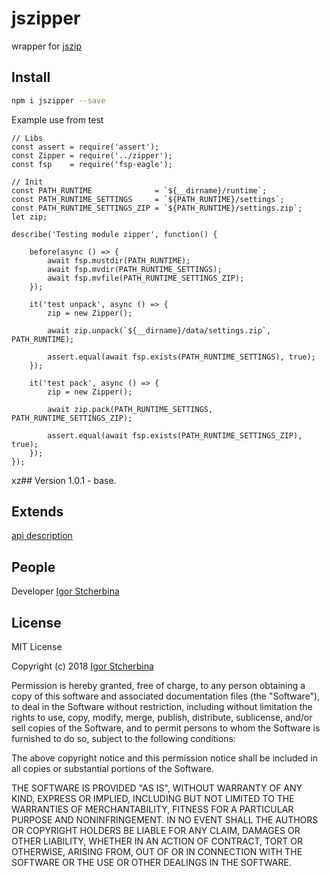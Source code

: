 # jszipper
wrapper for [jszip](https://stuk.github.io/jszip/)

## Install
```bash
npm i jszipper --save
```

Example use from test

```node
// Libs
const assert = require('assert');
const Zipper = require('../zipper');
const fsp    = require('fsp-eagle');

// Init
const PATH_RUNTIME              = `${__dirname}/runtime`;
const PATH_RUNTIME_SETTINGS     = `${PATH_RUNTIME}/settings`;
const PATH_RUNTIME_SETTINGS_ZIP = `${PATH_RUNTIME}/settings.zip`;
let zip;

describe('Testing module zipper', function() {

	before(async () => {
		await fsp.mustdir(PATH_RUNTIME);
		await fsp.mvdir(PATH_RUNTIME_SETTINGS);
		await fsp.mvfile(PATH_RUNTIME_SETTINGS_ZIP);
	});

	it('test unpack', async () => {
		zip = new Zipper();

		await zip.unpack(`${__dirname}/data/settings.zip`, PATH_RUNTIME);

		assert.equal(await fsp.exists(PATH_RUNTIME_SETTINGS), true);
	});

	it('test pack', async () => {
		zip = new Zipper();

		await zip.pack(PATH_RUNTIME_SETTINGS, PATH_RUNTIME_SETTINGS_ZIP);

		assert.equal(await fsp.exists(PATH_RUNTIME_SETTINGS_ZIP), true);
	});
});

```
xz## Version
1.0.1 - base.

## Extends
[api description](https://github.com/eagle7410/fsp-eagle/blob/master/api-doc.md)

## People
Developer [Igor Stcherbina](https://github.com/eagle7410)

## License

MIT License

Copyright (c) 2018 [Igor Stcherbina](https://github.com/eagle7410)

Permission is hereby granted, free of charge, to any person obtaining a copy
of this software and associated documentation files (the "Software"), to deal
in the Software without restriction, including without limitation the rights
to use, copy, modify, merge, publish, distribute, sublicense, and/or sell
copies of the Software, and to permit persons to whom the Software is
furnished to do so, subject to the following conditions:

The above copyright notice and this permission notice shall be included in all
copies or substantial portions of the Software.

THE SOFTWARE IS PROVIDED "AS IS", WITHOUT WARRANTY OF ANY KIND, EXPRESS OR
IMPLIED, INCLUDING BUT NOT LIMITED TO THE WARRANTIES OF MERCHANTABILITY,
FITNESS FOR A PARTICULAR PURPOSE AND NONINFRINGEMENT. IN NO EVENT SHALL THE
AUTHORS OR COPYRIGHT HOLDERS BE LIABLE FOR ANY CLAIM, DAMAGES OR OTHER
LIABILITY, WHETHER IN AN ACTION OF CONTRACT, TORT OR OTHERWISE, ARISING FROM,
OUT OF OR IN CONNECTION WITH THE SOFTWARE OR THE USE OR OTHER DEALINGS IN THE
SOFTWARE.

